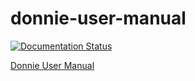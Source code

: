 # donnie-user-manual

[![Documentation Status](https://readthedocs.org/projects/donnie-user-manual/badge/?version=latest)](https://donnie-user-manual.readthedocs.io/en/latest/?badge=latest)

[Donnie User Manual](https://donnie-user-manual.readthedocs.io)
